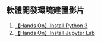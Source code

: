 ## 軟體開發環境建置影片
1. [【Hands On】Install Python 3](https://www.youtube.com/watch?v=zZ3_Lqm9zF8&t=1s&ab_channel=BenjaminChang)
1. [【Hands On】Install Jupyter Lab](https://www.youtube.com/watch?v=JQ6LXMXs-hw&ab_channel=BenjaminChang)